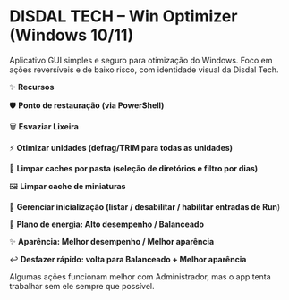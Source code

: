 # DISDAL TECH – Win Optimizer (Windows 10/11) #

Aplicativo GUI simples e seguro para otimização do Windows.
Foco em ações reversíveis e de baixo risco, com identidade visual da Disdal Tech.

✨  **Recursos**

🛡️ **Ponto de restauração (via PowerShell)**

🗑️  **Esvaziar Lixeira**

⚡  **Otimizar unidades (defrag/TRIM para todas as unidades)** 

🧹  **Limpar caches por pasta (seleção de diretórios e filtro por dias)** 

🖼️  **Limpar cache de miniaturas** 

🔧  **Gerenciar inicialização (listar / desabilitar / habilitar entradas de Run**) 

🚀  **Plano de energia: Alto desempenho / Balanceado** 

✨  **Aparência: Melhor desempenho / Melhor aparência** 

↩️  **Desfazer rápido: volta para Balanceado + Melhor aparência** 

Algumas ações funcionam melhor com Administrador, mas o app tenta trabalhar sem ele sempre que possível.
